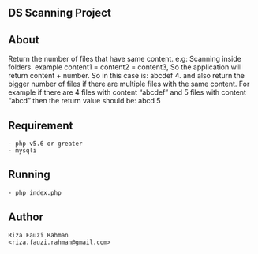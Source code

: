 DS Scanning Project
------------------------------------------

About
------
Return the number of files that have same content.
e.g:
Scanning inside folders. example content1 = content2 = content3, So the application will return content + number. So in this case is: abcdef 4.
and also return the bigger number of files if there are multiple files with the same content. For example if there are 4 files with content “abcdef” and 5 files with content “abcd” then the return value should be: abcd 5


Requirement
-----------
```
- php v5.6 or greater
- mysqli
```

Running
-------
```
- php index.php
```

Author
-------
```
Riza Fauzi Rahman
<riza.fauzi.rahman@gmail.com>
```
